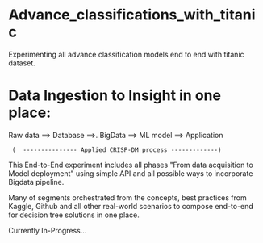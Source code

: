 # Advance_classifications_with_titanic
Experimenting all advance classification models end to end with titanic dataset.

Data Ingestion to Insight in one place:
========================================
 Raw data ==> Database ==>. BigData ==> ML model ==> Application 
 
     (  --------------- Applied CRISP-DM process -------------)
                  
This End-to-End experiment includes all phases  "From data acquisition to Model deployment" using simple API and all possible ways to incorporate Bigdata pipeline.

Many of segments orchestrated from the concepts, best practices from Kaggle, Github and all other real-world scenarios to compose end-to-end for decision tree solutions in one place. 

Currently In-Progress...
